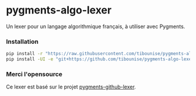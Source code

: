 # pygments-algo-lexer

Un lexer pour un langage algorithmique français, à utiliser avec Pygments.

### Installation

```bash
pip install -r "https://raw.githubusercontent.com/tibounise/pygments-algo-lexer/master/requirements.txt"
pip install -UI -e "git+https://github.com/tibounise/pygments-algo-lexer.git#egg=pygments-algo-lexer"
```

### Merci l'opensource

Ce lexer est basé sur le projet [pygments-github-lexer](https://github.com/liluo/pygments-github-lexers).

